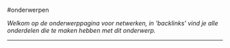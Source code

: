 #onderwerpen

*Welkom op de onderwerppagina voor netwerken, in 'backlinks' vind je alle onderdelen die te maken hebben met dit onderwerp.*

---
